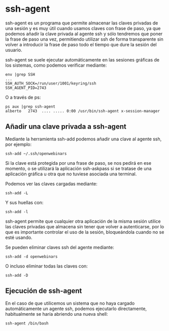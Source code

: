# ssh-agent

ssh-agent es un programa que permite almacenar las claves privadas de
una sesión y es muy útil cuando usamos claves con frase de paso, ya
que podemos añadir la clave privada al agente ssh y sólo tendremos que
poner la frase de paso una vez, permitiendo utilizar ssh de forma 
transparente sin volver a introducir la frase de paso todo el tiempo
que dure la sesión del usuario.

ssh-agent se suele ejecutar automáticamente en las sesiones gráficas
de los sistemas, como podemos verificar mediante:

```
env |grep SSH
...
SSH_AUTH_SOCK=/run/user/1001/keyring/ssh
SSH_AGENT_PID=2743
```

O a través de ps:

```
ps aux |grep ssh-agent
alberto   2743  .... ..... 0:00 /usr/bin/ssh-agent x-session-manager
```

## Añadir una clave privada a ssh-agent

Mediante la herramienta ssh-add podemos añadir una clave al agente
ssh, por ejemplo:

```
ssh-add ~/.ssh/openwebinars
```

Si la clave está protegida por una frase de paso, se nos pedirá en ese
momento, o se utilizará la aplicación ssh-askpass si se tratase de una
aplicación gráfica u otra que no tuviese asociada una terminal.

Podemos ver las claves cargadas mediante:

```
ssh-add -L
```

Y sus huellas con:

```
ssh-add -l
```

ssh-agent permite que cualquier otra aplicación de la misma sesión
utilice las claves privadas que almacena sin tener que volver a
autenticarse, por lo que es importante controlar el uso de la sesión,
bloqueándola cuando no se esté usando.

Se pueden eliminar claves ssh del agente mediante:

```
ssh-add -d openwebinars
```

O incluso eliminar todas las claves con:

```
ssh-add -D
```

## Ejecución de ssh-agent

En el caso de que utilicemos un sistema que no haya cargado
automáticamente un agente ssh, podemos ejecutarlo directamente,
habitualmente se haría abriendo una nueva shell:

```
ssh-agent /bin/bash
```

